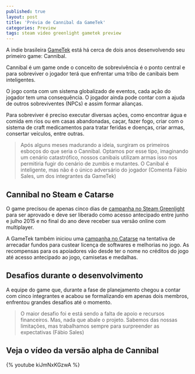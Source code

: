 ```yaml
---
published: true
layout: post
title: 'Prévia de Cannibal da GameTek'
categories: Preview
tags: steam video greenlight gametek preview
---
```

A indie brasileira <a href="http://www.gametekbrasil.com/" target="_blank">GameTek</a>
 está há cerca de dois anos desenvolvendo seu primeiro game: Cannibal.

Cannibal é um game onde o conceito de sobrevivência é o ponto central e para sobreviver o jogador terá que enfrentar uma tribo de canibais bem inteligentes.

O jogo conta com um sistema globalizado de eventos, cada ação do jogador tem uma consequência. O jogador ainda pode contar com a ajuda de outros sobreviventes (NPCs) e assim formar alianças.

Para sobreviver é preciso executar diversas ações, como encontrar água e comida em rios ou em casas abandonadas, caçar, fazer fogo, criar com o sistema de craft medicamentos para tratar feridas e doenças, criar armas, consertar veículos, entre outras.

> Após alguns meses madurando a ideia, surgiram os primeiros esboços do que seria o Cannibal. Optamos por esse tipo, imaginando um cenário catastrófico, nossos canibais utilizam armas isso nos permitiria fugir do cenário de zumbis e mutantes. O Canibal é inteligente, mas não é o único adversário do jogador (Comenta Fábio Sales, um dos integrantes da GameTek)

## Cannibal no Steam e Catarse
O game precisou de apenas cinco dias de <a href="http://steamcommunity.com/sharedfiles/filedetails/?id=385316432" target="_blank">campanha no Steam Greenlight</a>
 para ser aprovado e deve ser liberado como acesso antecipado entre junho e julho 2015 e no final do ano deve receber sua versão online com multiplayer.

A GameTek também iniciou uma <a href="https://www.catarse.me/pt/cannibal" target="_blank">campanha no Catarse</a>
 na tentativa de arrecadar fundos para custear licença de softwares e melhorias no jogo. As recompensas para os apoiadores vão desde ter o nome no créditos do jogo até acesso antecipado ao jogo, camisetas e medalhas.
## Desafios durante o desenvolvimento
A equipe do game que, durante a fase de planejamento chegou a contar com cinco integrantes e acabou se formalizando em apenas dois membros, enfrentou grandes desafios até o momento.

> O maior desafio foi e está sendo a falta de apoio e recursos financeiros. Mas, nada que abale o projeto. Sabemos das nossas limitações, mas trabalhamos sempre para surpreender as expectativas (Fábio Sales)
## Veja o vídeo da versão alpha de Cannibal
{% youtube kiJmNxKGzwA %}